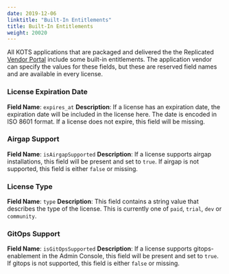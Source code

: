 ```yaml
---
date: 2019-12-06
linktitle: "Built-In Entitlements"
title: Built-In Entitlements
weight: 20020
---
```


All KOTS applications that are packaged and delivered the the Replicated [Vendor Portal](https://vendor.replicated.com) include some built-in entitlements. The application vendor can specify the values for these fields, but these are reserved field names and are available in every license.

### License Expiration Date

**Field Name**: `expires_at`
**Description**: If a license has an expiration date, the expiration date will be included in the license here. The date is encoded in ISO 8601 format. If a license does not expire, this field will be missing.

### Airgap Support

**Field Name**: `isAirgapSupported`
**Description**: If a license supports airgap installations, this field will be present and set to `true`. If airgap is not supported, this field is either `false` or missing.

### License Type

**Field Name**: `type`
**Description**: This field contains a string value that describes the type of the license. This is currently one of `paid`, `trial`, `dev` or `community`.

### GitOps Support

**Field Name**: `isGitOpsSupported`
**Description**: If a license supports gitops-enablement in the Admin Console, this field will be present and set to `true`. If gitops is not supported, this field is either `false` or missing.

